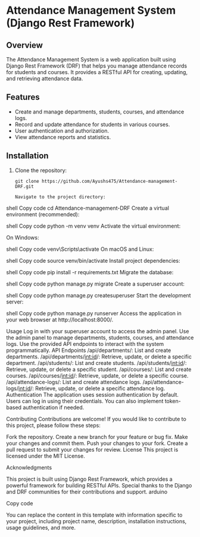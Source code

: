 

# Attendance Management System (Django Rest Framework)

## Overview

The Attendance Management System is a web application built using Django Rest Framework (DRF) that helps you manage attendance records for students and courses. It provides a RESTful API for creating, updating, and retrieving attendance data.

## Features

- Create and manage departments, students, courses, and attendance logs.
- Record and update attendance for students in various courses.
- User authentication and authorization.
- View attendance reports and statistics.

## Installation

1. Clone the repository:

   ```shell
   git clone https://github.com/Ayushs475/Attendance-management-DRF.git

   Navigate to the project directory:

shell
Copy code
cd Attendance-management-DRF
Create a virtual environment (recommended):

shell
Copy code
python -m venv venv
Activate the virtual environment:

On Windows:

shell
Copy code
venv\Scripts\activate
On macOS and Linux:

shell
Copy code
source venv/bin/activate
Install project dependencies:

shell
Copy code
pip install -r requirements.txt
Migrate the database:

shell
Copy code
python manage.py migrate
Create a superuser account:

shell
Copy code
python manage.py createsuperuser
Start the development server:

shell
Copy code
python manage.py runserver
Access the application in your web browser at http://localhost:8000/.

Usage
Log in with your superuser account to access the admin panel.
Use the admin panel to manage departments, students, courses, and attendance logs.
Use the provided API endpoints to interact with the system programmatically.
API Endpoints
/api/departments/: List and create departments.
/api/departments/<int:id>/: Retrieve, update, or delete a specific department.
/api/students/: List and create students.
/api/students/<int:id>/: Retrieve, update, or delete a specific student.
/api/courses/: List and create courses.
/api/courses/<int:id>/: Retrieve, update, or delete a specific course.
/api/attendance-logs/: List and create attendance logs.
/api/attendance-logs/<int:id>/: Retrieve, update, or delete a specific attendance log.
Authentication
The application uses session authentication by default. Users can log in using their credentials. You can also implement token-based authentication if needed.

Contributing
Contributions are welcome! If you would like to contribute to this project, please follow these steps:

Fork the repository.
Create a new branch for your feature or bug fix.
Make your changes and commit them.
Push your changes to your fork.
Create a pull request to submit your changes for review.
License
This project is licensed under the MIT License.

Acknowledgments

This project is built using Django Rest Framework, which provides a powerful framework for building RESTful APIs.
Special thanks to the Django and DRF communities for their contributions and support.
arduino

Copy code

You can replace the content in this template with information specific to your project, including project name, description, installation instructions, usage guidelines, and more.





